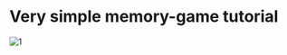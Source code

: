 # Very simple memory-game tutorial

![1](https://user-images.githubusercontent.com/32854050/87666434-eaeabd00-c768-11ea-9ed6-7b6ca33a4dad.jpg)
